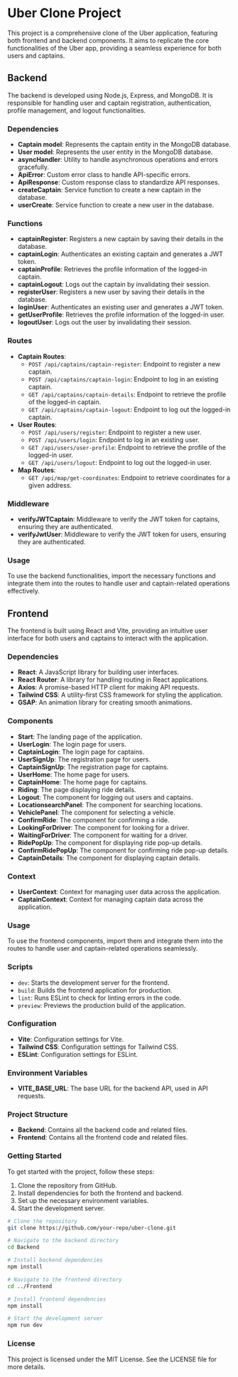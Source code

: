 # Uber Clone Project

This project is a comprehensive clone of the Uber application, featuring both frontend and backend components. It aims to replicate the core functionalities of the Uber app, providing a seamless experience for both users and captains.

## Backend

The backend is developed using Node.js, Express, and MongoDB. It is responsible for handling user and captain registration, authentication, profile management, and logout functionalities.

### Dependencies

- **Captain model**: Represents the captain entity in the MongoDB database.
- **User model**: Represents the user entity in the MongoDB database.
- **asyncHandler**: Utility to handle asynchronous operations and errors gracefully.
- **ApiError**: Custom error class to handle API-specific errors.
- **ApiResponse**: Custom response class to standardize API responses.
- **createCaptain**: Service function to create a new captain in the database.
- **userCreate**: Service function to create a new user in the database.

### Functions

- **captainRegister**: Registers a new captain by saving their details in the database.
- **captainLogin**: Authenticates an existing captain and generates a JWT token.
- **captainProfile**: Retrieves the profile information of the logged-in captain.
- **captainLogout**: Logs out the captain by invalidating their session.
- **registerUser**: Registers a new user by saving their details in the database.
- **loginUser**: Authenticates an existing user and generates a JWT token.
- **getUserProfile**: Retrieves the profile information of the logged-in user.
- **logoutUser**: Logs out the user by invalidating their session.

### Routes

- **Captain Routes**:
  - `POST /api/captains/captain-register`: Endpoint to register a new captain.
  - `POST /api/captains/captain-login`: Endpoint to log in an existing captain.
  - `GET /api/captains/captain-details`: Endpoint to retrieve the profile of the logged-in captain.
  - `GET /api/captains/captain-logout`: Endpoint to log out the logged-in captain.
- **User Routes**:
  - `POST /api/users/register`: Endpoint to register a new user.
  - `POST /api/users/login`: Endpoint to log in an existing user.
  - `GET /api/users/user-profile`: Endpoint to retrieve the profile of the logged-in user.
  - `GET /api/users/logout`: Endpoint to log out the logged-in user.
- **Map Routes**:
  - `GET /api/map/get-coordinates`: Endpoint to retrieve coordinates for a given address.

### Middleware

- **verifyJWTCaptain**: Middleware to verify the JWT token for captains, ensuring they are authenticated.
- **verifyJwtUser**: Middleware to verify the JWT token for users, ensuring they are authenticated.

### Usage

To use the backend functionalities, import the necessary functions and integrate them into the routes to handle user and captain-related operations effectively.

## Frontend

The frontend is built using React and Vite, providing an intuitive user interface for both users and captains to interact with the application.

### Dependencies

- **React**: A JavaScript library for building user interfaces.
- **React Router**: A library for handling routing in React applications.
- **Axios**: A promise-based HTTP client for making API requests.
- **Tailwind CSS**: A utility-first CSS framework for styling the application.
- **GSAP**: An animation library for creating smooth animations.

### Components

- **Start**: The landing page of the application.
- **UserLogin**: The login page for users.
- **CaptainLogin**: The login page for captains.
- **UserSignUp**: The registration page for users.
- **CaptainSignUp**: The registration page for captains.
- **UserHome**: The home page for users.
- **CaptainHome**: The home page for captains.
- **Riding**: The page displaying ride details.
- **Logout**: The component for logging out users and captains.
- **LocationsearchPanel**: The component for searching locations.
- **VehiclePanel**: The component for selecting a vehicle.
- **ConfirmRide**: The component for confirming a ride.
- **LookingForDriver**: The component for looking for a driver.
- **WaitingForDriver**: The component for waiting for a driver.
- **RidePopUp**: The component for displaying ride pop-up details.
- **ConfirmRidePopUp**: The component for confirming ride pop-up details.
- **CaptainDetails**: The component for displaying captain details.

### Context

- **UserContext**: Context for managing user data across the application.
- **CaptainContext**: Context for managing captain data across the application.

### Usage

To use the frontend components, import them and integrate them into the routes to handle user and captain-related operations seamlessly.

### Scripts

- `dev`: Starts the development server for the frontend.
- `build`: Builds the frontend application for production.
- `lint`: Runs ESLint to check for linting errors in the code.
- `preview`: Previews the production build of the application.

### Configuration

- **Vite**: Configuration settings for Vite.
- **Tailwind CSS**: Configuration settings for Tailwind CSS.
- **ESLint**: Configuration settings for ESLint.

### Environment Variables

- **VITE_BASE_URL**: The base URL for the backend API, used in API requests.

### Project Structure

- **Backend**: Contains all the backend code and related files.
- **Frontend**: Contains all the frontend code and related files.

### Getting Started

To get started with the project, follow these steps:

1. Clone the repository from GitHub.
2. Install dependencies for both the frontend and backend.
3. Set up the necessary environment variables.
4. Start the development server.

```bash
# Clone the repository
git clone https://github.com/your-repo/uber-clone.git

# Navigate to the backend directory
cd Backend

# Install backend dependencies
npm install

# Navigate to the frontend directory
cd ../Frontend

# Install frontend dependencies
npm install

# Start the development server
npm run dev
```

### License

This project is licensed under the MIT License. See the LICENSE file for more details.
